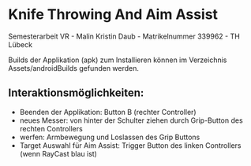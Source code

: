 # Knife Throwing And Aim Assist
Semesterarbeit VR - Malin Kristin Daub - 
Matrikelnummer 339962 - TH Lübeck

Builds der Applikation (apk) zum Installieren können im Verzeichnis Assets/androidBuilds gefunden werden.

## Interaktionsmöglichkeiten:

- Beenden der Applikation: Button B (rechter Controller)
- neues Messer: von hinter der Schulter ziehen durch Grip-Button des rechten Controllers
- werfen: Armbewegung und Loslassen des Grip Buttons
- Target Auswahl für Aim Assist: Trigger Button des linken Controllers (wenn RayCast blau ist)
